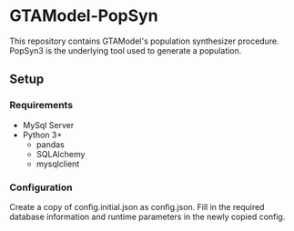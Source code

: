 # GTAModel-PopSyn

This repository contains GTAModel's population synthesizer procedure. PopSyn3 is the
underlying tool used to generate a population. 

## Setup

### Requirements

 - MySql Server
 - Python 3+
    - pandas
    - SQLAlchemy
    - mysqlclient
 
### Configuration

Create a copy of config.initial.json as config.json. Fill in the required database information 
and runtime parameters in the newly copied config.

